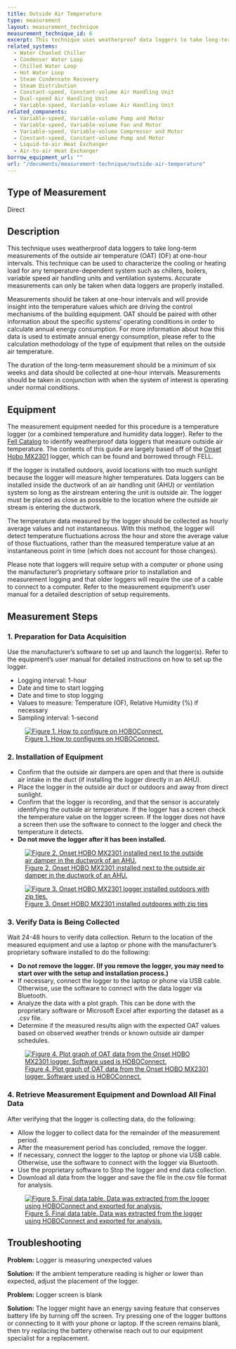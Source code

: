 ```yaml
---
title: Outside Air Temperature
type: measurement
layout: measurement_technique
measurement_technique_id: 6
excerpt: This technique uses weatherproof data loggers to take long-term measurements of the outside air temperature (OAT) (OF) at one-hour intervals.
related_systems:
  - Water Chooled Chiller
  - Condenser Water Loop
  - Chilled Water Loop 
  - Hot Water Loop
  - Steam Condensate Recovery
  - Steam Distribution
  - Constant-speed, Constant-volume Air Handling Unit
  - Dual-speed Air Handling Unit
  - Variable-speed, Variable-volume Air Handling Unit
related_components:
  - Variable-speed, Variable-volume Pump and Motor
  - Variable-speed, Variable-volume Fan and Motor
  - Variable-speed, Variable-volume Compressor and Motor 
  - Constant-speed, Constant-volume Pump and Motor
  - Liquid-to-air Heat Exchanger
  - Air-to-air Heat Exchanger
borrow_equipment_url: ""
url: "/documents/measurement-technique/outside-air-temperature"
---
```


## Type of Measurement 

Direct

## Description

This technique uses weatherproof data loggers to take long-term measurements of the outside air temperature (OAT) (OF) at one-hour intervals. This technique can be used to characterize the cooling or heating load for any temperature-dependent system such as chillers, boilers, variable speed air handling units and ventilation systems. Accurate measurements can only be taken when data loggers are properly installed.  

Measurements should be taken at one-hour intervals and will provide insight into the temperature values which are driving the control mechanisms of the building equipment. OAT should be paired with other information about the specific systems’ operating conditions in order to calculate annual energy consumption. For more information about how this data is used to estimate annual energy consumption, please refer to the calculation methodology of the type of equipment that relies on the outside air temperature.  

The duration of the long-term measurement should be a minimum of six weeks and data should be collected at one-hour intervals. Measurements should be taken in conjunction with when the system of interest is operating under normal conditions. 

## Equipment

The measurement equipment needed for this procedure is a temperature logger (or a combined temperature and humidity data logger). Refer to the [Fell Catalog](https://nycenergytools.com/equipment/) to identify weatherproof data loggers that measure outside air temperature. The contents of this guide are largely based off of the [Onset Hobo MX2301](https://nycenergytools.com/equipment/temp-rh-mx2301/) logger, which can be found and borrowed through FELL.  

If the logger is installed outdoors, avoid locations with too much sunlight because the logger will measure higher temperatures. Data loggers can be installed inside the ductwork of an air handling unit (AHU) or ventilation system so long as the airstream entering the unit is outside air. The logger must be placed as close as possible to the location where the outside air stream is entering the ductwork. 

The temperature data measured by the logger should be collected as hourly average values and not instantaneous. With this method, the logger will detect temperature fluctuations across the hour and store the average value of those fluctuations, rather than the measured temperature value at an instantaneous point in time (which does not account for those changes).  

Please note that loggers will require setup with a computer or phone using the manufacturer’s proprietary software prior to installation and measurement logging and that older loggers will require the use of a cable to connect to a computer. Refer to the measurement equipment’s user manual for a detailed description of setup requirements.  

## Measurement Steps

### 1. Preparation for Data Acquisition

Use the manufacturer’s software to set up and launch the logger(s). Refer to the equipment’s user manual for detailed instructions on how to set up the logger. 

<ul>
<li>Logging interval: 1-hour</li>
<li>Date and time to start logging</li> 
<li>Date and time to stop logging </li>
<li>Values to measure: Temperature (OF), Relative Humidity (%) if necessary</li> 
<li>Sampling interval: 1-second </li>
</ul>

<a href="https://www.youtube.com/embed/D178xIAkoUA?si=2dEZ_k-hlvfSiECA">
<figure class="figure mb-3 mt-3 mx-auto">
  <img src="/images/measurement-technique/outside-air-temperature/outside air temperature figure 1.png" class="figure-img img-fluid rounded zoom" alt="Figure 1. How to configure on HOBOConnect.">
  <figcaption class="figure-caption text-left">Figure 1. How to configures on HOBOConnect.</figcaption>
</figure>
</a>

### 2. Installation of Equipment

<ul>
<li>Confirm that the outside air dampers are open and that there is outside air intake in the duct (if installing the logger directly in an AHU).</li>  
<li>Place the logger in the outside air duct or outdoors and away from direct sunlight.</li> 
<li>Confirm that the logger is recording, and that the sensor is accurately identifying the outside air temperature. If the logger has a screen check the temperature value on the logger screen. If the logger does not have a screen then use the software to connect to the logger and check the temperature it detects.</li>
<li><strong>Do not move the logger after it has been installed.</strong></li>  
</ul>

<a href="https://www.youtube.com/watch?v=R9MDkohMD-E&list=PL-NERcBsKg4Uo8mxaFa8glUd_X4-bd0R7&index=2">
<figure class="figure mb-3 mt-3 mx-auto">
  <img src="/images/measurement-technique/outside-air-temperature/outside air temperature figure 2.png" class="figure-img img-fluid rounded zoom" alt="Figure 2. Onset HOBO MX2301 installed next to the outside air damper in the ductwork of an AHU.">
  <figcaption class="figure-caption text-left">Figure 2. Onset HOBO MX2301 installed next to the outside air damper in the ductwork of an AHU.</figcaption>
</figure>
</a>

<a href="https://www.youtube.com/watch?v=R9MDkohMD-E&list=PL-NERcBsKg4Uo8mxaFa8glUd_X4-bd0R7&index=2">
<figure class="figure mb-3 mt-3 mx-auto">
  <img src="/images/measurement-technique/outside-air-temperature/outside air temperature figure 3.png" class="figure-img img-fluid rounded zoom" alt="Figure 3. Onset HOBO MX2301 logger installed outdoors with zip ties.">
  <figcaption class="figure-caption text-left">Figure 3. Onset HOBO MX2301 installed outdoores with zip ties</figcaption>
</figure>
</a>

### 3. Verify Data is Being Collected

Wait 24-48 hours to verify data collection. Return to the location of the measured equipment and use a laptop or phone with the manufacturer’s proprietary software installed to do the following: 

<ul>
<li><strong>Do not remove the logger. (If you remove the logger, you may need to start over with the setup and installation process.)</li></strong>  
<li>If necessary, connect the logger to the laptop or phone via USB cable. Otherwise, use the software to connect with the data logger via Bluetooth.</li>  
<li>Analyze the data with a plot graph. This can be done with the proprietary software or Microsoft Excel after exporting the dataset as a .csv file.</li>   
<li>Determine if the measured results align with the expected OAT values based on observed weather trends or known outside air damper schedules.</li>  
</ul>

<a href="https://www.youtube.com/watch?v=EOb9EqQcRXY&list=PL-NERcBsKg4Uo8mxaFa8glUd_X4-bd0R7&index=3">
<figure class="figure mb-3 mt-3 mx-auto">
  <img src="/images/measurement-technique/outside-air-temperature/outside air temperature figure 4.png" class="figure-img img-fluid rounded zoom" alt="Figure 4. Plot graph of OAT data from the Onset HOBO MX2301 logger. Software used is HOBOConnect.">
  <figcaption class="figure-caption text-left">Figure 4. Plot graph of OAT data from the Onset HOBO MX2301 logger. Software used is HOBOConnect.</figcaption>
</figure>
</a>

### 4. Retrieve Measurement Equipment and Download All Final Data

After verifying that the logger is collecting data, do the following:  
<ul>
<li>Allow the logger to collect data for the remainder of the measurement period.</li> 
<li>After the measurement period has concluded, remove the logger.</li>  
<li>If necessary, connect the logger to the laptop or phone via USB cable. Otherwise, use the software to connect with the logger via Bluetooth.</li>  
<li>Use the proprietary software to Stop the logger and end data collection.</li>  
<li>Download all data from the logger and save the file in the.csv file format for analysis.</li> 
</ul>

<a href="https://www.youtube.com/watch?v=sF_c_7LHR5s&list=PL-NERcBsKg4Uo8mxaFa8glUd_X4-bd0R7&index=4">
<figure class="figure mb-3 mt-3 mx-auto">
  <img src="/images/measurement-technique/outside-air-temperature/outside air temperature figure 5.png" class="figure-img img-fluid rounded zoom" alt="Figure 5. Final data table. Data was extracted from the logger using HOBOConnect and exported for analysis.">
  <figcaption class="figure-caption text-left">Figure 5. Final data table. Data was extracted from the logger using HOBOConnect and exported for analysis.</figcaption>
</figure>
</a>

## Troubleshooting

<strong>Problem:</strong> Logger is measuring unexpected values 

<strong>Solution:</strong> If the ambient temperature reading is higher or lower than expected, adjust the placement of the logger. 
 
<strong>Problem:</strong> Logger screen is blank 

<strong>Solution:</strong> The logger might have an energy saving feature that conserves battery life by turning off the screen. Try pressing one of the logger buttons or connecting to it with your phone or laptop.​ If the screen remains blank, then try replacing the battery otherwise reach out to our equipment specialist for a replacement. 